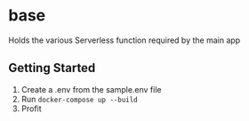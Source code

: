 # base
Holds the various Serverless function required by the main app

## Getting Started
1. Create a .env from the sample.env file
2. Run `docker-compose up --build`
3. Profit
